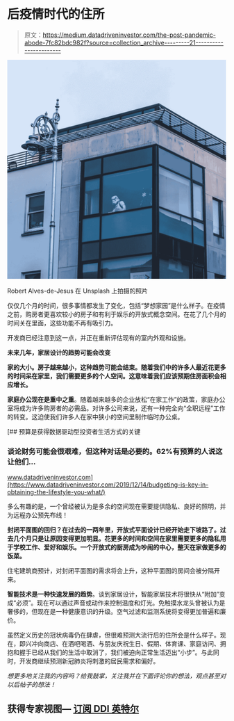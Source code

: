# 后疫情时代的住所

> 原文：<https://medium.datadriveninvestor.com/the-post-pandemic-abode-7fc82bdc982f?source=collection_archive---------21----------------------->

![](img/6d9c978e62d65d5c7bec3c4f11ee635c.png)

Robert Alves-de-Jesus 在 Unsplash 上拍摄的照片

仅仅几个月的时间，很多事情都发生了变化，包括“梦想家园”是什么样子。在疫情之前，购房者更喜欢较小的房子和有利于娱乐的开放式概念空间。在花了几个月的时间关在里面，这些功能不再有吸引力。

开发商已经注意到这一点，并正在重新评估现有的室内外观和设施。

**未来几年，家居设计的趋势可能会改变**

**家的大小。房子越来越小，这种趋势可能会结束。随着我们中的许多人最近花更多的时间呆在家里，我们需要更多的个人空间。这意味着我们应该预期住房面积会相应增长。**

**家庭办公现在是重中之重**。随着越来越多的企业放松“在家工作”的政策，家庭办公室将成为许多购房者的必需品。对许多公司来说，还有一种完全向“全职远程”工作的转变。这迫使我们许多人在家中狭小的空间里制作临时办公桌。

[](https://www.datadriveninvestor.com/2019/12/14/budgeting-is-key-in-obtaining-the-lifestyle-you-what/) [## 预算是获得数据驱动型投资者生活方式的关键

### 谈论财务可能会很艰难，但这种对话是必要的。62%有预算的人说这让他们…

www.datadriveninvestor.com](https://www.datadriveninvestor.com/2019/12/14/budgeting-is-key-in-obtaining-the-lifestyle-you-what/) 

多么有趣的是，一个曾经被认为是多余的空间现在需要提供隐私、良好的照明，并为远程办公预先布线！

**封闭平面图的回归？在过去的一两年里，开放式平面设计已经开始走下坡路了。过去几个月只是让原因变得更加明显。花更多的时间和空间在家里需要更多的隐私用于学校工作、爱好和娱乐。一个开放式的厨房成为吵闹的中心，整天在家做更多的饭菜。**

住宅建筑商预计，对封闭平面图的需求将会上升，这种平面图的房间会被分隔开来。

**智能技术是一种快速发展的趋势**。谈到家居设计，智能家居技术将很快从“附加”变成“必须”。现在可以通过声音或动作来控制温度和灯光。免触摸水龙头曾被认为是奢侈的，但现在是一种健康意识的升级。空气过滤和监测系统将变得更加普遍和廉价。

虽然定义历史的冠状病毒仍在肆虐，但很难预测大流行后的住所会是什么样子。现在，即兴冲向商店、在酒吧喝酒、与朋友庆祝生日、假期、体育课、家庭访问、拥抱和握手已经从我们的生活中取消了，我们被迫向正常生活迈出“小步”。与此同时，开发商继续预测新冠肺炎将刺激的居民需求和偏好。

*想更多地关注我的内容吗？给我鼓掌，关注我并在下面评论你的想法，观点甚至对以后帖子的想法！*

## 获得专家视图— [订阅 DDI 英特尔](https://datadriveninvestor.com/ddi-intel)